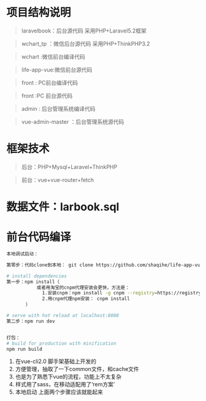 # 项目结构说明

> laravelbook：后台源代码 采用PHP+Laravel5.2框架

> wchart_tp ：微信后台源代码 采用PHP+ThinkPHP3.2

> wchart :微信前台编译代码

> life-app-vue:微信前台源代码

> front : PC前台编译代码

> front :PC 前台源代码

> admin : 后台管理系统编译代码

> vue-admin-master ：后台管理系统源代码

# 框架技术
> 后台：PHP+Mysql+Laravel+ThinkPHP

> 前台：vue+vue-router+fetch

# 数据文件：larbook.sql

# 前台代码编译
``` bash
本地调试启动：

第零步：代码clone到本地： git clone https://github.com/shaqihe/life-app-vue.git

# install dependencies
第一步：npm install（
           或者用淘宝的cnpm代理安装会更快，方法是：
             1.安装cnpm：npm install -g cnpm --registry=https://registry.npm.taobao.org 
             2.用cnpm代理npm安装： cnpm install
       ）

# serve with hot reload at localhost:8088
第二步：npm run dev


打包：
# build for production with minification
npm run build
```

 1. 在vue-cli2.0 脚手架基础上开发的
 2. 方便管理，抽取了一下common文件，和cache文件
 3. 也是为了熟悉下vue的流程，功能上不太复杂
 4. 样式用了sass，在移动适配用了‘rem方案’
 5. 本地启动 上面两个步骤应该就能起来

